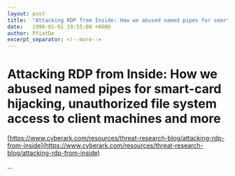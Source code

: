 ```yaml
---
layout: post
title:  "Attacking RDP from Inside: How we abused named pipes for smart-card hijacking, unauthorized file system access to client machines and more"
date:   1990-01-01 19:55:00 +0000
author: PfiatDe
excerpt_separator: <!--more-->
---
```


# Attacking RDP from Inside: How we abused named pipes for smart-card hijacking, unauthorized file system access to client machines and more
[https://www.cyberark.com/resources/threat-research-blog/attacking-rdp-from-inside](https://www.cyberark.com/resources/threat-research-blog/attacking-rdp-from-inside)

...
<!--more-->
